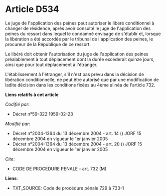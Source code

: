 # Article D534

Le juge de l'application des peines peut autoriser le libéré conditionnel à changer de résidence, après avoir consulté le
juge de l'application des peines du ressort dans lequel le condamné envisage de s'établir et, lorsque la libération a été
accordée par le tribunal de l'application des peines, le procureur de la République de ce ressort.

Le libéré doit obtenir l'autorisation du juge de l'application des peines préalablement à tout déplacement dont la durée
excéderait quinze jours, ainsi que pour tout déplacement à l'étranger.

L'établissement à l'étranger, s'il n'est pas prévu dans la décision de libération conditionnelle, ne peut être autorisé que
par une modification de ladite décision dans les conditions fixées au 4ème alinéa de l'article 732.

**Liens relatifs à cet article**

_Codifié par_:

  - Décret n°59-322 1959-02-23

_Modifié par_:

  - Décret n°2004-1364 du 13 décembre 2004 - art. 14 () JORF 15 décembre 2004 en vigueur le 1er janvier 2005
  - Décret n°2004-1364 du 13 décembre 2004 - art. 20 () JORF 15 décembre 2004 en vigueur le 1er janvier 2005

_Cite_:

  - CODE DE PROCEDURE PENALE - art. 732 (M)

**Liens**:

  - TXT_SOURCE: Code de procédure pénale 729 à 733-1
